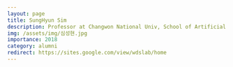 ```yaml
---
layout: page
title: SungHyun Sim
description: Professor at Changwon National Univ, School of Artificial Intelligence Convergence Engineering
img: /assets/img/심성현.jpg
importance: 2018
category: alumni
redirect: https://sites.google.com/view/wdslab/home
---
```

